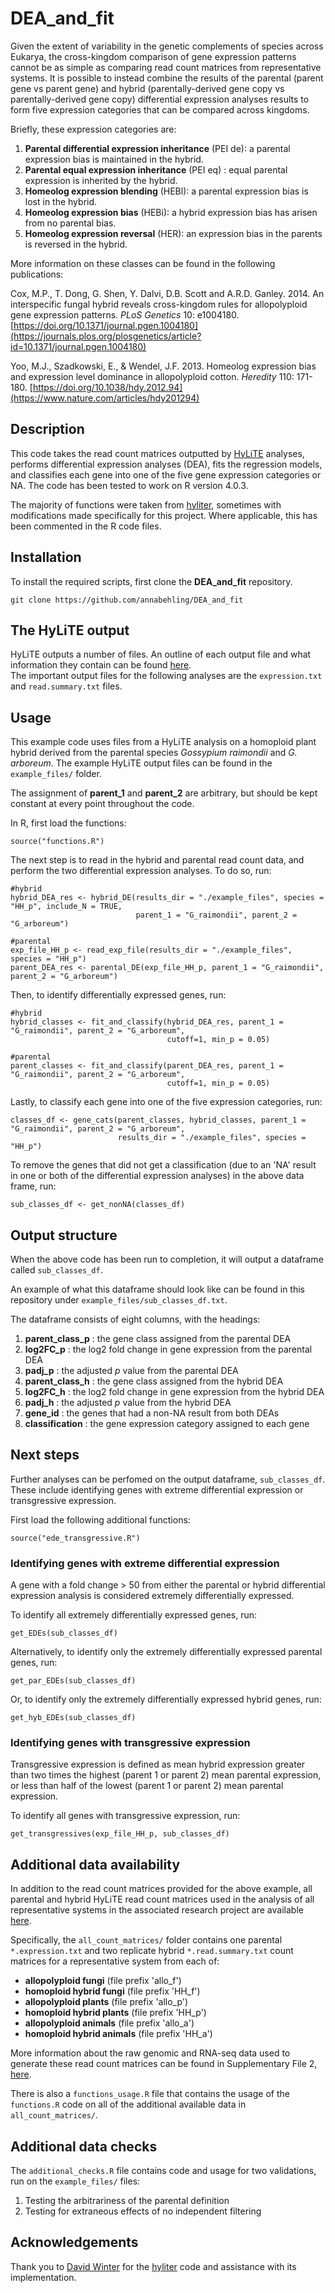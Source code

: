 # DEA_and_fit

Given the extent of variability in the genetic complements of species across Eukarya, the cross-kingdom comparison of gene expression patterns cannot be as simple as comparing read count matrices from representative systems. It is possible to instead combine the results of the parental (parent gene vs parent gene) and hybrid (parentally-derived gene copy vs parentally-derived gene copy) differential expression analyses results to form five expression categories that can be compared across kingdoms.

Briefly, these expression categories are:

1. **Parental differential expression inheritance** (PEI de): a parental expression bias is maintained in the hybrid.
2. **Parental equal expression inheritance** (PEI eq) : equal parental expression is inherited by the hybrid.
3. **Homeolog expression blending** (HEBl): a parental expression bias is lost in the hybrid.
4. **Homeolog expression bias** (HEBi): a hybrid expression bias has arisen from no parental bias.
5. **Homeolog expression reversal** (HER): an expression bias in the parents is reversed in the hybrid.

More information on these classes can be found in the following publications:

Cox, M.P., T. Dong, G. Shen, Y. Dalvi, D.B. Scott and A.R.D. Ganley. 2014. An interspecific fungal hybrid reveals cross-kingdom rules for allopolyploid gene expression patterns. *PLoS Genetics* 10: e1004180. [https://doi.org/10.1371/journal.pgen.1004180](https://journals.plos.org/plosgenetics/article?id=10.1371/journal.pgen.1004180)

Yoo, M.J., Szadkowski, E., & Wendel, J.F. 2013. Homeolog expression bias and expression level dominance in allopolyploid cotton. *Heredity* 110: 171-180. [https://doi.org/10.1038/hdy.2012.94](https://www.nature.com/articles/hdy201294)

## Description

This code takes the read count matrices outputted by [HyLiTE](https://hylite.sourceforge.io/) analyses, performs differential expression analyses (DEA), fits the regression models, and classifies each gene into one of the five gene expression categories or NA. The code has been tested to work on R version 4.0.3.

The majority of functions were taken from [hyliter](https://github.com/dwinter/hyliter), sometimes with modifications made specifically for this project. Where applicable, this has been commented in the R code files.

## Installation

To install the required scripts, first clone the **DEA_and_fit** repository.
```
git clone https://github.com/annabehling/DEA_and_fit
```

## The HyLiTE output

HyLiTE outputs a number of files. An outline of each output file and what information they contain can be found [here](https://hylite.sourceforge.io/outformat.html#outformat "HyLiTE output formats").  
The important output files for the following analyses are the `expression.txt` and `read.summary.txt` files.

## Usage

This example code uses files from a HyLiTE analysis on a homoploid plant hybrid derived from the parental species *Gossypium raimondii* and *G. arboreum*. The example HyLiTE output files can be found in the `example_files/` folder.

The assignment of **parent_1** and **parent_2** are arbitrary, but should be kept constant at every point throughout the code.

In R, first load the functions:
```{r}
source("functions.R")
```

The next step is to read in the hybrid and parental read count data, and perform the two differential expression analyses. To do so, run:
```{r}
#hybrid
hybrid_DEA_res <- hybrid_DE(results_dir = "./example_files", species = "HH_p", include_N = TRUE, 
                            parent_1 = "G_raimondii", parent_2 = "G_arboreum")

#parental
exp_file_HH_p <- read_exp_file(results_dir = "./example_files", species = "HH_p")
parent_DEA_res <- parental_DE(exp_file_HH_p, parent_1 = "G_raimondii", parent_2 = "G_arboreum")
```

Then, to identify differentially expressed genes, run:
```{r}
#hybrid
hybrid_classes <- fit_and_classify(hybrid_DEA_res, parent_1 = "G_raimondii", parent_2 = "G_arboreum", 
                                   cutoff=1, min_p = 0.05)

#parental
parent_classes <- fit_and_classify(parent_DEA_res, parent_1 = "G_raimondii", parent_2 = "G_arboreum", 
                                   cutoff=1, min_p = 0.05)
```

Lastly, to classify each gene into one of the five expression categories, run:
```{r}
classes_df <- gene_cats(parent_classes, hybrid_classes, parent_1 = "G_raimondii", parent_2 = "G_arboreum", 
                        results_dir = "./example_files", species = "HH_p")
```

To remove the genes that did not get a classification (due to an 'NA' result in one or both of the differential expression analyses) in the above data frame, run:
```{r}
sub_classes_df <- get_nonNA(classes_df)
```

## Output structure

When the above code has been run to completion, it will output a dataframe called `sub_classes_df`.

An example of what this dataframe should look like can be found in this repository under `example_files/sub_classes_df.txt`.

The dataframe consists of eight columns, with the headings:

1. **parent_class_p** : the gene class assigned from the parental DEA
2. **log2FC_p** : the log2 fold change in gene expression from the parental DEA
3. **padj_p** : the adjusted *p* value from the parental DEA
4. **parent_class_h** : the gene class assigned from the hybrid DEA
5. **log2FC_h** : the log2 fold change in gene expression from the hybrid DEA
6. **padj_h** : the adjusted *p* value from the hybrid DEA
7. **gene_id** : the genes that had a non-NA result from both DEAs
8. **classification** : the gene expression category assigned to each gene

## Next steps

Further analyses can be perfomed on the output dataframe, `sub_classes_df`. These include identifying genes with extreme differential expression or transgressive expression.

First load the following additional functions:
```{r}
source("ede_transgressive.R")
```

### Identifying genes with extreme differential expression

A gene with a fold change > 50 from either the parental or hybrid differential expression analysis is considered extremely differentially expressed.

To identify all extremely differentially expressed genes, run:
```{r}
get_EDEs(sub_classes_df)
```

Alternatively, to identify only the extremely differentially expressed parental genes, run:
```{r}
get_par_EDEs(sub_classes_df)
```

Or, to identify only the extremely differentially expressed hybrid genes, run:
```{r}
get_hyb_EDEs(sub_classes_df)
```

### Identifying genes with transgressive expression

Transgressive expression is defined as mean hybrid expression greater than two times the highest (parent 1 or parent 2) mean parental expression, or less than half of the lowest (parent 1 or parent 2) mean parental expression.

To identify all genes with transgressive expression, run:
```{r}
get_transgressives(exp_file_HH_p, sub_classes_df)
```

## Additional data availability

In addition to the read count matrices provided for the above example, all parental and hybrid HyLiTE read count matrices used in the analysis of all representative systems in the associated research project are available [here](https://github.com/annabehling/DEA_and_fit/tree/master/all_count_matrices "all_count_matrices/").

Specifically, the `all_count_matrices/` folder contains one parental `*.expression.txt` and two replicate hybrid `*.read.summary.txt` count matrices for a representative system from each of:

* **allopolyploid fungi** (file prefix 'allo_f')
* **homoploid hybrid fungi** (file prefix 'HH_f')
* **allopolyploid plants** (file prefix 'allo_p')
* **homoploid hybrid plants** (file prefix 'HH_p')
* **allopolyploid animals** (file prefix 'allo_a')
* **homoploid hybrid animals** (file prefix 'HH_a')

More information about the raw genomic and RNA-seq data used to generate these read count matrices can be found in Supplementary File 2, [here](https://github.com/annabehling/masters_supplementary "masters_supplementary").

There is also a `functions_usage.R` file that contains the usage of the `functions.R` code on all of the additional available data in `all_count_matrices/`.

## Additional data checks

The `additional_checks.R` file contains code and usage for two validations, run on the `example_files/` files:

1. Testing the arbitrariness of the parental definition
2. Testing for extraneous effects of no independent filtering

## Acknowledgements

Thank you to [David Winter](https://github.com/dwinter "github.com/dwinter") for the [hyliter](https://github.com/dwinter/hyliter "github.com/dwinter/hyliter") code and assistance with its implementation.
